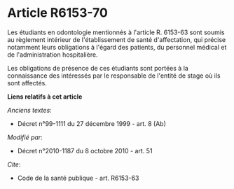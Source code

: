 # Article R6153-70

Les étudiants en odontologie mentionnés à l'article R. 6153-63 sont soumis au règlement intérieur de l'établissement de santé
d'affectation, qui précise notamment leurs obligations à l'égard des patients, du personnel médical et de l'administration
hospitalière. 

Les obligations de présence de ces étudiants sont portées à la connaissance des intéressés par le responsable de l'entité de
stage où ils sont affectés.

**Liens relatifs à cet article**

_Anciens textes_:

  - Décret n°99-1111 du 27 décembre 1999 - art. 8 (Ab)

_Modifié par_:

  - Décret n°2010-1187 du 8 octobre 2010 - art. 51

_Cite_:

  - Code de la santé publique - art. R6153-63
